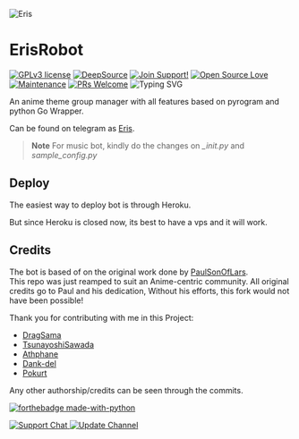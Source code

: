 <!--[Written by Soumyabrata Mukherjee. Visit blog freeplayus.in]-->

![Eris](https://cdn.realsport101.com/images/ncavvykf/epicstream/3ee7991dbd5b8c5d51fee14b420a0665f74a064d-1280x720.jpg?rect=0,0,1279,720&w=700&h=394&dpr=2)
# ErisRobot
[![GPLv3 license](https://img.shields.io/badge/License-GPLv3-blue.svg)](http://perso.crans.org/besson/LICENSE.html)
[![DeepSource](https://static.deepsource.io/deepsource-badge-light-mini.svg)](https://deepsource.io/gh/Soumyabrata-eng/ErisBot/?ref=repository-badge)
[![Join Support!](https://img.shields.io/badge/Join%20Channel-!-red)](https://t.me/bloggerminds) 
[![Open Source Love](https://badges.frapsoft.com/os/v2/open-source.png?v=103)](https://github.com/ellerbrock/open-source-badges/) 
[![Maintenance](https://img.shields.io/badge/Maintained%3F-yes-green.svg)](https://GitHub.com/Naereen/StrapDown.js/graphs/commit-activity) 
[![PRs Welcome](https://img.shields.io/badge/PRs-welcome-brightgreen.svg?style=flat-square)](https://makeapullrequest.com)
![Typing SVG](https://readme-typing-svg.herokuapp.com/?lines=Welcome+To+Eris's+Repo!;A+simple+group+modular+bot!;with+all+features!)

An anime theme group manager with all features based on pyrogram and python Go Wrapper.

Can be found on telegram as [Eris](https://t.me/ErisRobot_bot).

> **Note**
> For music bot, kindly do the changes on <i>_init.py</i> and <i>sample_config.py</i> 

## Deploy

The easiest way to deploy bot is through Heroku.

But since Heroku is closed now, its best to have a vps and it will work.

## Credits
The bot is based of on the original work done by [PaulSonOfLars](https://github.com/PaulSonOfLars). <br>
This repo was just reamped to suit an Anime-centric community. All original credits go to Paul and his dedication, Without his efforts, this fork would not have been possible!

Thank you for contributing with me in this Project:
+ [DragSama](https://github.com/DragSama)
+ [TsunayoshiSawada](https://github.com/TsunayoshiSawada)
+ [Athphane](https://github.com/athphane)
+ [Dank-del](https://github.com/Dank-del)
+ [Pokurt](https://github.com/Pokurt)

Any other authorship/credits can be seen through the commits.

[![forthebadge made-with-python](http://ForTheBadge.com/images/badges/made-with-python.svg)](https://www.python.org/)

<a href="https://t.me/bloggerminds"> <img src="https://img.shields.io/badge/Support-Chat-blue?&logo=telegram" alt="Support Chat" /> 
<a href="https://t.me/bloggerminds"> <img src="https://img.shields.io/badge/Update-Channel-blue?&logo=telegram" alt="Update Channel" />

<!--[Written by Soumyabrata Mukherjee. Visit blog freeplayus.in]-->

